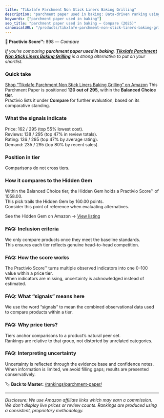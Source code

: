 ```yaml
---
title: "Tikxlafe Parchment Non Stick Liners Baking Grilling"
description: "parchment paper used in baking: Data-driven ranking using the Practivio Score™. Positioned by quality, value, demand, findability, momentum."
keywords: ["parchment paper used in baking"]
seo_title: "parchment paper used in baking — Compare (2025)"
canonicalURL: "/products/tikxlafe-parchment-non-stick-liners-baking-grilling-B0D2CPTHNF/"
---
```


**🛒 Practivio Score™:** 898 — _Compare_


*If you're comparing **parchment paper used in baking**, **[Tikxlafe Parchment Non Stick Liners Baking Grilling](https://www.amazon.com/dp/B0D2CPTHNF?tag=practivio-20)** is a strong alternative to put on your shortlist.*
### Quick take
[Shop “Tikxlafe Parchment Non Stick Liners Baking Grilling” on Amazon](https://www.amazon.com/dp/B0D2CPTHNF?tag=practivio-20)
This Parchment Paper is positioned **120 out of 295**, within the **Balanced Choice tier**.  
Practivio lists it under **Compare** for further evaluation, based on its comparative standing.

### What the signals indicate
Price: 162 / 295 (top 55% lowest cost).  
Reviews: 138 / 295 (top 47% in review totals).  
Rating: 136 / 295 (top 47% by average rating).  
Demand: 235 / 295 (top 80% by recent sales).

### Position in tier
Comparisons do not cross tiers.

### How it compares to the Hidden Gem
Within the Balanced Choice tier, the Hidden Gem holds a Practivio Score™ of 1058.00.  
This pick trails the Hidden Gem by 160.00 points.  
Consider this point of reference when evaluating alternatives.  

See the Hidden Gem on Amazon → [View listing](https://www.amazon.com/dp/B0B6PLG6G2?tag=practivio-20)

### FAQ: Inclusion criteria
We only compare products once they meet the baseline standards.  
This ensures each tier reflects genuine head-to-head competition.

### FAQ: How the score works
The Practivio Score™ turns multiple observed indicators into one 0–100 value within a price tier.  
When indicators are missing, uncertainty is acknowledged instead of estimated.

### FAQ: What “signals” means here
We use the word “signals” to mean the combined observational data used to compare products within a tier.

### FAQ: Why price tiers?
Tiers anchor comparisons to a product’s natural peer set.  
Rankings are relative to that group, not distorted by unrelated categories.

### FAQ: Interpreting uncertainty
Uncertainty is reflected through the evidence base and confidence notes.  
When information is limited, we avoid filling gaps; results are presented conservatively.

<!-- Missing template for Compare/CompareWithinPriceClass -->


🏷️ **Back to Master:** [/rankings/parchment-paper/](/rankings/parchment-paper/)

---
_Disclosure: We use Amazon affiliate links which may earn a commission. We don’t display live prices or review counts. Rankings are produced using a consistent, proprietary methodology._
